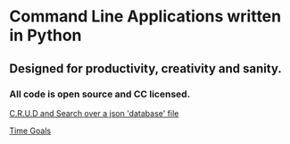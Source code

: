 # Command Line Applications written in Python
## Designed for productivity, creativity and sanity.
### All code is open source and CC licensed.

[C.R.U.D and Search over a json 'database' file](https://github.com/commandlinepy/crud-search-json-db)

[Time Goals](https://github.com/commandlinepy/note-time-calc-json-db)


